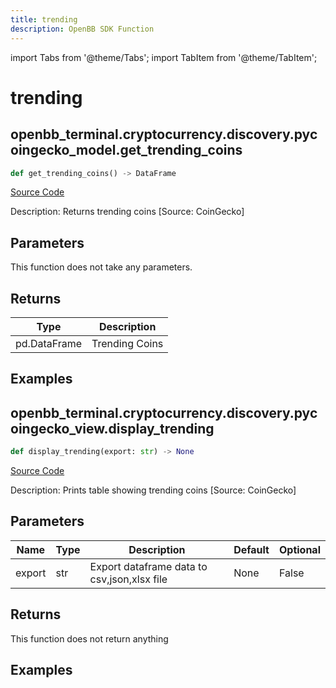 ```yaml
---
title: trending
description: OpenBB SDK Function
---
```


import Tabs from '@theme/Tabs';
import TabItem from '@theme/TabItem';

# trending

<Tabs>
<TabItem value="model" label="Model" default>

## openbb_terminal.cryptocurrency.discovery.pycoingecko_model.get_trending_coins

```python title='openbb_terminal/cryptocurrency/discovery/pycoingecko_model.py'
def get_trending_coins() -> DataFrame
```
[Source Code](https://github.com/OpenBB-finance/OpenBBTerminal/tree/main/openbb_terminal/cryptocurrency/discovery/pycoingecko_model.py#L317)

Description: Returns trending coins [Source: CoinGecko]

## Parameters

This function does not take any parameters.

## Returns

| Type | Description |
| ---- | ----------- |
| pd.DataFrame | Trending Coins |

## Examples



</TabItem>
<TabItem value="view" label="View">

## openbb_terminal.cryptocurrency.discovery.pycoingecko_view.display_trending

```python title='openbb_terminal/cryptocurrency/discovery/pycoingecko_view.py'
def display_trending(export: str) -> None
```
[Source Code](https://github.com/OpenBB-finance/OpenBBTerminal/tree/main/openbb_terminal/cryptocurrency/discovery/pycoingecko_view.py#L192)

Description: Prints table showing trending coins [Source: CoinGecko]

## Parameters

| Name | Type | Description | Default | Optional |
| ---- | ---- | ----------- | ------- | -------- |
| export | str | Export dataframe data to csv,json,xlsx file | None | False |

## Returns

This function does not return anything

## Examples



</TabItem>
</Tabs>